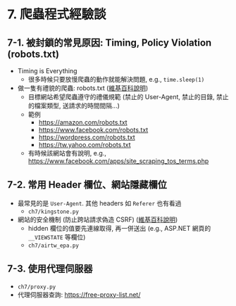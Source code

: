 # 7. 爬蟲程式經驗談

## 7-1. 被封鎖的常見原因: Timing, Policy Violation (robots.txt)

* Timing is Everything
  * 很多時候只要放慢爬蟲的動作就能解決問題, e.g., `time.sleep(1)`
* 做一隻有禮貌的爬蟲: robots.txt ([維基百科說明](https://zh.wikipedia.org/wiki/Robots.txt))
  * 目標網站希望爬蟲遵守的禮儀規範 (禁止的 User-Agent, 禁止的目錄, 禁止的檔案類型, 送請求的時間間隔...)
  * 範例
    * https://amazon.com/robots.txt
    * https://www.facebook.com/robots.txt
    * https://wordpress.com/robots.txt
    * https://tw.yahoo.com/robots.txt
  * 有時候該網站會有說明, e.g., https://www.facebook.com/apps/site_scraping_tos_terms.php

## 7-2. 常用 Header 欄位、網站隱藏欄位

* 最常見的是 `User-Agent`. 其他 headers 如 `Referer` 也有看過
  * `ch7/kingstone.py`
* 網站的安全機制 (防止跨站請求偽造 CSRF) ([維基百科說明](https://zh.wikipedia.org/wiki/%E8%B7%A8%E7%AB%99%E8%AF%B7%E6%B1%82%E4%BC%AA%E9%80%A0))
  * hidden 欄位的值要先連線取得, 再一併送出 (e.g., ASP.NET 網頁的 `__VIEWSTATE` 等欄位)
  * `ch7/airtw_epa.py`

## 7-3. 使用代理伺服器

* `ch7/proxy.py`
* 代理伺服器查詢: https://free-proxy-list.net/


